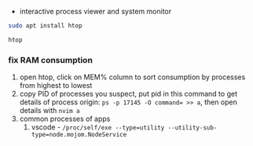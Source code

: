 - interactive process viewer and system monitor

```bash
sudo apt install htop

htop
```


### fix RAM consumption

1. open htop, click on MEM% column to sort consumption by processes from highest to lowest
2. copy PID of processes you suspect, put pid in this command to get details of process origin: `ps -p 17145 -O command= >> a`, then open details with `nvim a`
3. common processes of apps
	1. vscode - `/proc/self/exe --type=utility --utility-sub-type=node.mojom.NodeService` 